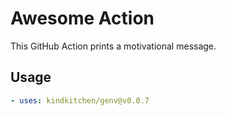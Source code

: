 # Awesome Action

This GitHub Action prints a motivational message.

## Usage

```yaml
- uses: kindkitchen/genv@v0.0.7
```
